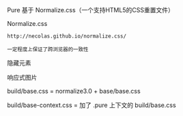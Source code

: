 Pure 基于 Normalize.css（一个支持HTML5的CSS重置文件）

Normalize.css

	http://necolas.github.io/normalize.css/

	一定程度上保证了跨浏览器的一致性

隐藏元素

响应式图片

build/base.css = normalize3.0 + base/base.css

build/base-context.css = 加了 .pure 上下文的 build/base.css